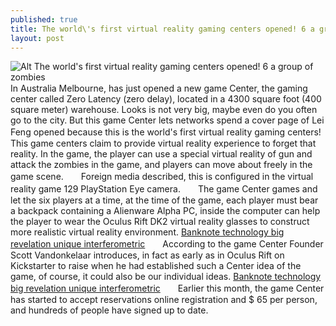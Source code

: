 ```yaml
---
published: true
title: The world\'s first virtual reality gaming centers opened! 6 a group of zombies
layout: post
---
```

![Alt The world\'s first virtual reality gaming centers opened! 6 a group of zombies](https://c2.staticflickr.com/2/1495/24342505809_ffeeb63b1b_m.jpg)　　In Australia Melbourne, has just opened a new game Center, the gaming center called Zero Latency (zero delay), located in a 4300 square foot (400 square meter) warehouse. Looks is not very big, maybe even do you often go to the city. But this game Center lets networks spend a cover page of Lei Feng opened because this is the world\'s first virtual reality gaming centers!　　This game centers claim to provide virtual reality experience to forget that reality. In the game, the player can use a special virtual reality of gun and attack the zombies in the game, and players can move about freely in the game scene.　　Foreign media described, this is configured in the virtual reality game 129 PlayStation Eye camera.　　The game Center games and let the six players at a time, at the time of the game, each player must bear a backpack containing a Alienware Alpha PC, inside the computer can help the player to wear the Oculus Rift DK2 virtual reality glasses to construct more realistic virtual reality environment. [Banknote technology big revelation unique interferometric](http://www.szbuzz.com/2016/01/25/banknote-technology-big-revelation-unique-interferometric-optical-variable-ink/)　　According to the game Center Founder Scott Vandonkelaar introduces, in fact as early as in Oculus Rift on Kickstarter to raise when he had established such a Center idea of the game, of course, it could also be our individual ideas. [Banknote technology big revelation unique interferometric](http://www.szbuzz.com/2016/01/25/banknote-technology-big-revelation-unique-interferometric-optical-variable-ink/)　　Earlier this month, the game Center has started to accept reservations online registration and $ 65 per person, and hundreds of people have signed up to date.